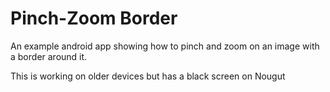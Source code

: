 # Pinch-Zoom Border
An example android app showing how to pinch and zoom on an image with a border around it.

This is working on older devices but has a black screen on Nougut
